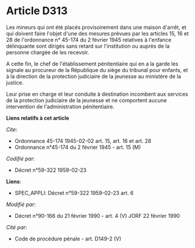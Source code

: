# Article D313

Les mineurs qui ont été placés provisoirement dans une maison d'arrêt, et qui doivent faire l'objet d'une des mesures prévues
par les articles 15, 16 et 28 de l'ordonnance n° 45-174 du 2 février 1945 relatives à l'enfance délinquante sont dirigés sans
retard sur l'institution ou auprès de la personne chargée de les recevoir.

A cette fin, le chef de l'établissement pénitentiaire qui en a la garde les signale au procureur de la République du siège du
tribunal pour enfants, et à la direction de la protection judiciaire de la jeunesse au ministère de la justice.

Leur prise en charge et leur conduite à destination incombent aux services de la protection judiciaire de la jeunesse et ne
comportent aucune intervention de l'administration pénitentiaire.

**Liens relatifs à cet article**

_Cite_:

  - Ordonnance 45-174 1945-02-02 art. 15, art. 16 et art. 28
  - Ordonnance n°45-174 du 2 février 1945 - art. 15 (M)

_Codifié par_:

  - Décret n°59-322 1959-02-23

**Liens**:

  - SPEC_APPLI: Décret n°59-322 1959-02-23 art. 6

_Modifié par_:

  - Décret n°90-166 du 21 février 1990 - art. 4 (V) JORF 22 février 1990

_Cité par_:

  - Code de procédure pénale - art. D149-2 (V)
